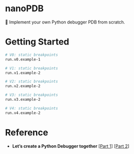 # nanoPDB

🤖 Implement your own Python debugger PDB from scratch.

# Getting Started

```bash
# V0: static breakpoints
run.v0.example-1

# V1: static breakpoints
run.v1.example-2

# V2: static breakpoints
run.v2.example-2

# V3: static breakpoints
run.v3.example-2

# V4: static breakpoints
run.v4.example-2
```

# Reference

- **Let’s create a Python Debugger together** [[Part 1](https://mostlynerdless.de/blog/2023/09/20/lets-create-a-python-debugger-together-part-1/)] [[Part 2](https://mostlynerdless.de/blog/2023/10/06/lets-create-a-python-debugger-together-part-2/)]
